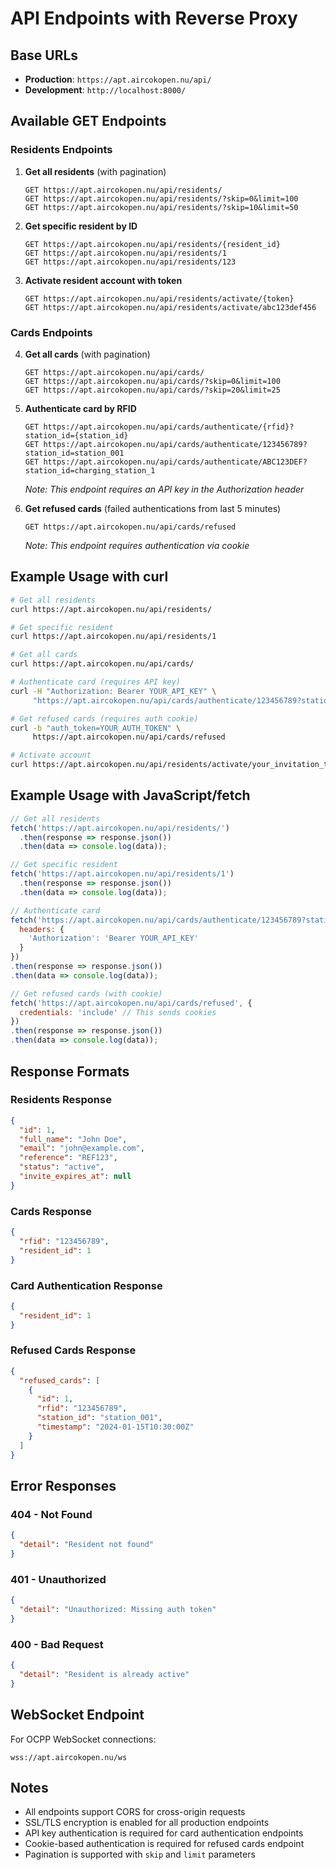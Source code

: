 # API Endpoints with Reverse Proxy

## Base URLs
- **Production**: `https://apt.aircokopen.nu/api/`
- **Development**: `http://localhost:8000/`

## Available GET Endpoints

### Residents Endpoints

1. **Get all residents** (with pagination)
   ```
   GET https://apt.aircokopen.nu/api/residents/
   GET https://apt.aircokopen.nu/api/residents/?skip=0&limit=100
   GET https://apt.aircokopen.nu/api/residents/?skip=10&limit=50
   ```

2. **Get specific resident by ID**
   ```
   GET https://apt.aircokopen.nu/api/residents/{resident_id}
   GET https://apt.aircokopen.nu/api/residents/1
   GET https://apt.aircokopen.nu/api/residents/123
   ```

3. **Activate resident account with token**
   ```
   GET https://apt.aircokopen.nu/api/residents/activate/{token}
   GET https://apt.aircokopen.nu/api/residents/activate/abc123def456
   ```

### Cards Endpoints

4. **Get all cards** (with pagination)
   ```
   GET https://apt.aircokopen.nu/api/cards/
   GET https://apt.aircokopen.nu/api/cards/?skip=0&limit=100
   GET https://apt.aircokopen.nu/api/cards/?skip=20&limit=25
   ```

5. **Authenticate card by RFID**
   ```
   GET https://apt.aircokopen.nu/api/cards/authenticate/{rfid}?station_id={station_id}
   GET https://apt.aircokopen.nu/api/cards/authenticate/123456789?station_id=station_001
   GET https://apt.aircokopen.nu/api/cards/authenticate/ABC123DEF?station_id=charging_station_1
   ```
   *Note: This endpoint requires an API key in the Authorization header*

6. **Get refused cards** (failed authentications from last 5 minutes)
   ```
   GET https://apt.aircokopen.nu/api/cards/refused
   ```
   *Note: This endpoint requires authentication via cookie*

## Example Usage with curl

```bash
# Get all residents
curl https://apt.aircokopen.nu/api/residents/

# Get specific resident
curl https://apt.aircokopen.nu/api/residents/1

# Get all cards
curl https://apt.aircokopen.nu/api/cards/

# Authenticate card (requires API key)
curl -H "Authorization: Bearer YOUR_API_KEY" \
     "https://apt.aircokopen.nu/api/cards/authenticate/123456789?station_id=station_001"

# Get refused cards (requires auth cookie)
curl -b "auth_token=YOUR_AUTH_TOKEN" \
     https://apt.aircokopen.nu/api/cards/refused

# Activate account
curl https://apt.aircokopen.nu/api/residents/activate/your_invitation_token
```

## Example Usage with JavaScript/fetch

```javascript
// Get all residents
fetch('https://apt.aircokopen.nu/api/residents/')
  .then(response => response.json())
  .then(data => console.log(data));

// Get specific resident
fetch('https://apt.aircokopen.nu/api/residents/1')
  .then(response => response.json())
  .then(data => console.log(data));

// Authenticate card
fetch('https://apt.aircokopen.nu/api/cards/authenticate/123456789?station_id=station_001', {
  headers: {
    'Authorization': 'Bearer YOUR_API_KEY'
  }
})
.then(response => response.json())
.then(data => console.log(data));

// Get refused cards (with cookie)
fetch('https://apt.aircokopen.nu/api/cards/refused', {
  credentials: 'include' // This sends cookies
})
.then(response => response.json())
.then(data => console.log(data));
```

## Response Formats

### Residents Response
```json
{
  "id": 1,
  "full_name": "John Doe",
  "email": "john@example.com",
  "reference": "REF123",
  "status": "active",
  "invite_expires_at": null
}
```

### Cards Response
```json
{
  "rfid": "123456789",
  "resident_id": 1
}
```

### Card Authentication Response
```json
{
  "resident_id": 1
}
```

### Refused Cards Response
```json
{
  "refused_cards": [
    {
      "id": 1,
      "rfid": "123456789",
      "station_id": "station_001",
      "timestamp": "2024-01-15T10:30:00Z"
    }
  ]
}
```

## Error Responses

### 404 - Not Found
```json
{
  "detail": "Resident not found"
}
```

### 401 - Unauthorized
```json
{
  "detail": "Unauthorized: Missing auth token"
}
```

### 400 - Bad Request
```json
{
  "detail": "Resident is already active"
}
```

## WebSocket Endpoint

For OCPP WebSocket connections:
```
wss://apt.aircokopen.nu/ws
```

## Notes

- All endpoints support CORS for cross-origin requests
- SSL/TLS encryption is enabled for all production endpoints
- API key authentication is required for card authentication endpoints
- Cookie-based authentication is required for refused cards endpoint
- Pagination is supported with `skip` and `limit` parameters 